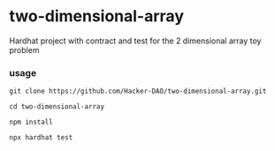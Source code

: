 # two-dimensional-array
Hardhat project with contract and test for the 2 dimensional array toy problem

### usage
```
git clone https://github.com/Hacker-DAO/two-dimensional-array.git

cd two-dimensional-array

npm install

npx hardhat test
```

